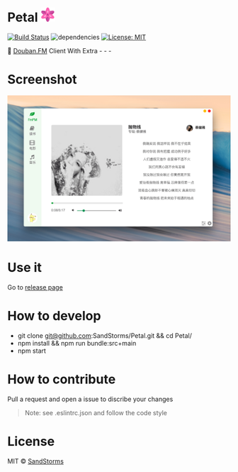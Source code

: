 # Petal ![petal32x32.png](/build/icons/32x32.png)

[![Build Status](https://travis-ci.org/SandStorms/Petal.svg?branch=dev)](https://travis-ci.org/SandStorms/Petal) ![dependencies](https://david-dm.org/SandStorms/Petal.svg) [![License: MIT](https://img.shields.io/badge/License-MIT-yellow.svg)](https://opensource.org/licenses/MIT)

:hibiscus: [Douban.FM](https://douban.fm) Client With Extra - - -

# Screenshot

![petal-screenshot.png](/resources/petal-screenshot.png)

# Use it

Go to [release page](https://github.com/SandStorms/Petal/releases)

# How to develop

- git clone git@github.com:SandStorms/Petal.git && cd Petal/
- npm install && npm run bundle:src+main
- npm start

# How to contribute

Pull a request and open a issue to discribe your changes

> Note: see .eslintrc.json and follow the code style

# License

MIT &copy; [SandStorms](https://github.com/SandStorms)